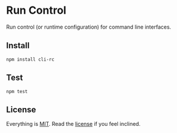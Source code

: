 # Run Control

Run control (or runtime configuration) for command line interfaces.

## Install

```
npm install cli-rc
```

## Test

```
npm test
```

## License

Everything is [MIT](http://en.wikipedia.org/wiki/MIT_License). Read the [license](/LICENSE) if you feel inclined.

[rc]: http://en.wikipedia.org/wiki/Run_Commands
